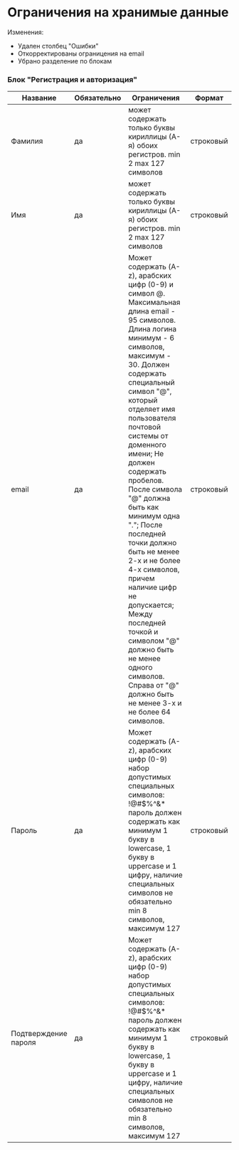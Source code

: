 # Ограничения на хранимые данные
Изменения:
+ Удален столбец "Ошибки"
+ Откорректированы ограницения на email
+ Убрано разделение по блокам

### Блок "Регистрация и авторизация"

|Название|Обязательно|Ограничения|Формат|
|--------|-----------|-----------|------|
|Фамилия |да|может содержать только буквы кириллицы (А-я) обоих регистров. min 2 max 127 символов|строковый|
|Имя|да|может содержать только буквы кириллицы (А-я) обоих регистров. min 2 max 127 символов|строковый|
|email|да|Может содержать (A-z), арабских цифр (0-9) и символ @. Максимальная длина email - 95 символов. Длина логина минимум - 6 символов, максимум - 30. Должен содержать специальный символ "@", который отделяет имя пользователя почтовой системы от доменного имени; Не должен содержать пробелов. После символа "@" должна быть как минимум одна "."; После последней точки должно быть не менее 2-х и не более 4-х символов, причем наличие цифр не допускается; Между последней точкой и символом "@" должно быть не менее одного символов. Справа от "@" должно быть не менее 3-х и не более 64 символов.|строковый|
|Пароль|да|Может содержать (A-z), арабских цифр (0-9) набор допустимых специальных символов: !@#$%^&* пароль должен содержать как минимум 1 букву в lowercase, 1 букву в uppercase и 1 цифру, наличие специальных символов не обязательно min 8 символов, максимум 127|строковый|
|Подтверждение пароля|да|Может содержать (A-z), арабских цифр (0-9) набор допустимых специальных символов: !@#$%^&* пароль должен содержать как минимум 1 букву в lowercase, 1 букву в uppercase и 1 цифру, наличие специальных символов не обязательно min 8 символов, максимум 127|строковый|


